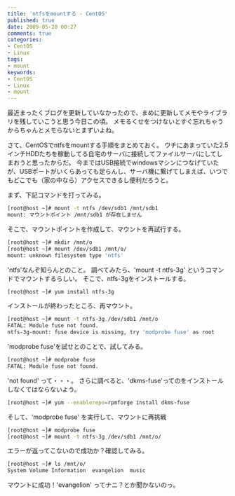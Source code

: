 ```yaml
---
title: 'ntfsをmountする - CentOS'
published: true
date: 2009-05-20 00:27
comments: true
categories:
- CentOS
- Linux
tags:
- mount
keywords:
- CentOS
- Linux
- mount
---
```

最近まったくブログを更新していなかったので、まめに更新してメモやライブラリを残していこうと思う今日この頃。
メモるくせをつけないとすぐ忘れちゃうからちゃんとメモらないとまずいよね。

さて、CentOSでntfsをmountする手順をまとめておく。
ウチにあまっていた2.5インチHDDたちを稼動してる自宅のサーバに接続してファイルサーバにしてしまおうと思ったからだ。
今まではUSB接続でwindowsマシンにつなげていたが、USBポートがいくらあっても足らんし、サーバ機に繋げてしまえば、いつでもどこでも（家の中なら）アクセスできるし便利だろうと。

まず、下記コマンドを打ってみる。

```sh
[root@host ~]# mount -t ntfs /dev/sdb1 /mnt/sdb1
mount: マウントポイント /mnt/sdb1 が存在しません
```


そこで、マウントポイントを作成して、マウントを再試行する。

```sh
[root@host ~]# mkdir /mnt/o
[root@host ~]# mount /dev/sdb1 /mnt/o/
mount: unknown filesystem type 'ntfs'
```


'ntfs'なんぞ知らんとのこと。
調べてみたら、'mount -t ntfs-3g' というコマンドでマウントするらしい。
そこで、ntfs-3gをインストールする。

```sh
[root@host ~]# yum install ntfs-3g
```


インストールが終わったところ、再マウント。

```sh
[root@host ~]# mount -t ntfs-3g /dev/sdb1 /mnt/o
FATAL: Module fuse not found.
ntfs-3g-mount: fuse device is missing, try 'modprobe fuse' as root
```


'modprobe fuse'を試せとのことで、試してみる。

```sh
[root@host ~]# modprobe fuse
FATAL: Module fuse not found.
```


'not found' って・・・。
さらに調べると、'dkms-fuse'ってのをインストールしなくてはならないよう。

```sh
[root@host ~]# yum --enablerepo=rpmforge install dkms-fuse
```

そして、'modprobe fuse' を実行して、マウントに再挑戦

```sh
[root@host ~]# modprobe fuse
[root@host ~]# mount -t ntfs-3g /dev/sdb1 /mnt/o/
```


エラーが返ってこないので成功か？確認してみる。

```sh
[root@host ~]# ls /mnt/o/
System Volume Information  evangelion  music
```


マウントに成功！'evangelion' ってナニ？とか聞かないのっ。